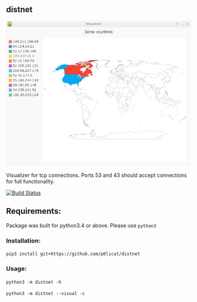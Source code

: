 ## distnet

![screenshot](/Documentation/Images/appearance.png)

Visualizer for tcp connections. Ports 53 and 43 should accept connections for full functionality.

[![Build Status](https://travis-ci.org/p0licat/distnet.svg?branch=master)](https://travis-ci.org/p0licat/distnet)

## Requirements:

  Package was built for python3.4 or above. Please use `python3`

### Installation:

  `pip3 install git+https://github.com/p0licat/distnet`

### Usage:

  `python3 -m distnet -h`

  `python3 -m distnet --visual -c`
